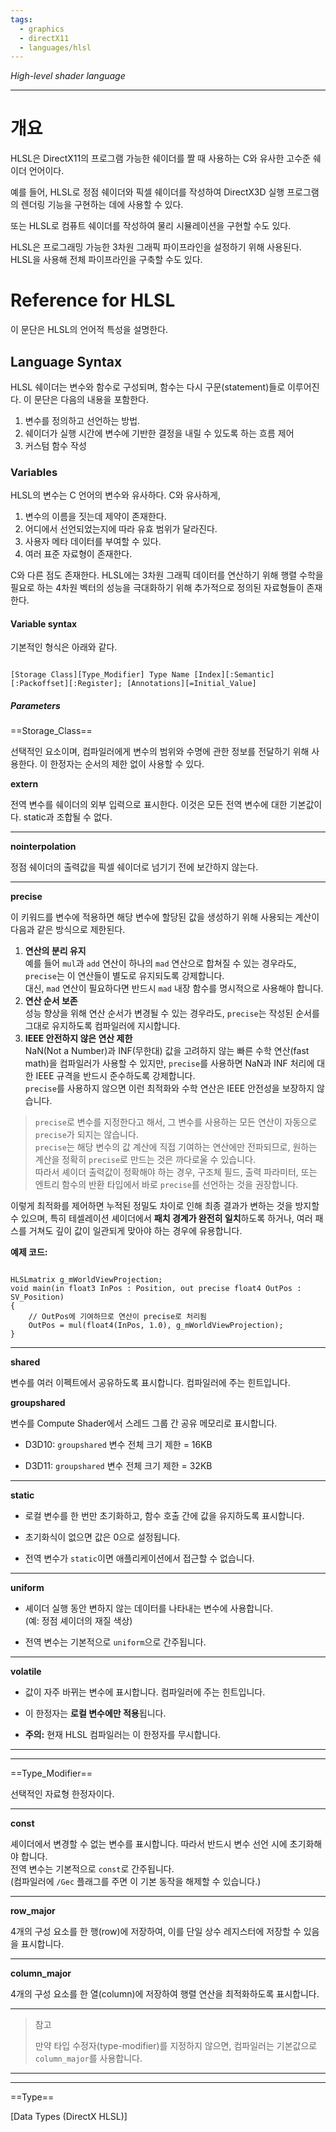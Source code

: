 ```yaml
---
tags:
  - graphics
  - directX11
  - languages/hlsl
---
```


_High-level shader language_

---

# 개요

HLSL은 DirectX11의 프로그램 가능한 쉐이더를 짤 때 사용하는 C와 유사한 고수준 쉐이더 언어이다.

예를 들어, HLSL로 정점 쉐이더와 픽셀 쉐이더를 작성하여 DirectX3D 실행 프로그램의 렌더링 기능을 구현하는 데에 사용할 수 있다.

또는 HLSL로 컴퓨트 쉐이더를 작성하여 물리 시뮬레이션을 구현할 수도 있다.

HLSL은 프로그래밍 가능한 3차원 그래픽 파이프라인을 설정하기 위해 사용된다. HLSL을 사용해 전체 파이프라인을 구축할 수도 있다.

# Reference for HLSL

이 문단은 HLSL의 언어적 특성을 설명한다.

## Language Syntax

HLSL 쉐이더는 변수와 함수로 구성되며, 함수는 다시 구문(statement)들로 이루어진다. 이 문단은 다음의 내용을 포함한다.

1. 변수를 정의하고 선언하는 방법.
2. 쉐이더가 실행 시간에 변수에 기반한 결정을 내릴 수 있도록 하는 흐름 제어
3. 커스텀 함수 작성

### Variables

HLSL의 변수는 C 언어의 변수와 유사하다.
C와 유사하게,

1. 변수의 이름을 짓는데 제약이 존재한다.
2. 어디에서 선언되었는지에 따라 유효 범위가 달라진다.
3. 사용자 메타 데이터를 부여할 수 있다.
4. 여러 표준 자료형이 존재한다.

C와 다른 점도 존재한다. HLSL에는 3차원 그래픽 데이터를 연산하기 위해 행렬 수학을 필요로 하는 4차원 벡터의 성능을 극대화하기 위해 추가적으로 정의된 자료형들이 존재한다.

#### Variable syntax

기본적인 형식은 아래와 같다.

```text

[Storage Class][Type_Modifier] Type Name [Index][:Semantic][:Packoffset][:Register]; [Annotations][=Initial_Value]

```

##### Parameters

==Storage_Class==

선택적인 요소이며, 컴파일러에게 변수의 범위와 수명에 관한 정보를 전달하기 위해 사용한다. 이 한정자는 순서의 제한 없이 사용할 수 있다.

**extern** 

전역 변수를 쉐이더의 외부 입력으로 표시한다. 이것은 모든 전역 변수에 대한 기본값이다. static과 조합될 수 없다.

---

**nointerpolation**

정점 쉐이더의 출력값을 픽셀 쉐이더로 넘기기 전에 보간하지 않는다.

---

**precise**

이 키워드를 변수에 적용하면 해당 변수에 할당된 값을 생성하기 위해 사용되는 계산이 다음과 같은 방식으로 제한된다.

1. **연산의 분리 유지**  
예를 들어 `mul`과 `add` 연산이 하나의 `mad` 연산으로 합쳐질 수 있는 경우라도, `precise`는 이 연산들이 별도로 유지되도록 강제합니다.  
대신, `mad` 연산이 필요하다면 반드시 `mad` 내장 함수를 명시적으로 사용해야 합니다.
2. **연산 순서 보존**  
성능 향상을 위해 연산 순서가 변경될 수 있는 경우라도, `precise`는 작성된 순서를 그대로 유지하도록 컴파일러에 지시합니다.
3. **IEEE 안전하지 않은 연산 제한**  
NaN(Not a Number)과 INF(무한대) 값을 고려하지 않는 빠른 수학 연산(fast math)을 컴파일러가 사용할 수 있지만, `precise`를 사용하면 NaN과 INF 처리에 대한 IEEE 규격을 반드시 준수하도록 강제합니다.  
`precise`를 사용하지 않으면 이런 최적화와 수학 연산은 IEEE 안전성을 보장하지 않습니다.

> `precise`로 변수를 지정한다고 해서, 그 변수를 사용하는 모든 연산이 자동으로 `precise`가 되지는 않습니다.  
> `precise`는 해당 변수의 값 계산에 직접 기여하는 연산에만 전파되므로, 원하는 계산을 정확히 `precise`로 만드는 것은 까다로울 수 있습니다.  
> 따라서 셰이더 출력값이 정확해야 하는 경우, 구조체 필드, 출력 파라미터, 또는 엔트리 함수의 반환 타입에서 바로 `precise`를 선언하는 것을 권장합니다.

이렇게 최적화를 제어하면 누적된 정밀도 차이로 인해 최종 결과가 변하는 것을 방지할 수 있으며, 특히 테셀레이션 셰이더에서 **패치 경계가 완전히 일치**하도록 하거나, 여러 패스를 거쳐도 깊이 값이 일관되게 맞아야 하는 경우에 유용합니다.

**예제 코드:**

```hlsl

HLSLmatrix g_mWorldViewProjection;
void main(in float3 InPos : Position, out precise float4 OutPos : SV_Position)
{
    // OutPos에 기여하므로 연산이 precise로 처리됨
    OutPos = mul(float4(InPos, 1.0), g_mWorldViewProjection);
}

```

---

**shared** 

변수를 여러 이펙트에서 공유하도록 표시합니다. 컴파일러에 주는 힌트입니다.

**groupshared**  

변수를 Compute Shader에서 스레드 그룹 간 공유 메모리로 표시합니다.

- D3D10: `groupshared` 변수 전체 크기 제한 = 16KB
    
- D3D11: `groupshared` 변수 전체 크기 제한 = 32KB
    

---

**static**

- 로컬 변수를 한 번만 초기화하고, 함수 호출 간에 값을 유지하도록 표시합니다.
    
- 초기화식이 없으면 값은 0으로 설정됩니다.
    
- 전역 변수가 `static`이면 애플리케이션에서 접근할 수 없습니다.
    

---

**uniform**

- 셰이더 실행 동안 변하지 않는 데이터를 나타내는 변수에 사용합니다.  
    (예: 정점 셰이더의 재질 색상)
    
- 전역 변수는 기본적으로 `uniform`으로 간주됩니다.
    

---

**volatile**

- 값이 자주 바뀌는 변수에 표시합니다. 컴파일러에 주는 힌트입니다.
    
- 이 한정자는 **로컬 변수에만 적용**됩니다.
    
- **주의:** 현재 HLSL 컴파일러는 이 한정자를 무시합니다.

---
---

==Type_Modifier==

선택적인 자료형 한정자이다.

---

**const**

셰이더에서 변경할 수 없는 변수를 표시합니다. 따라서 반드시 변수 선언 시에 초기화해야 합니다.  
전역 변수는 기본적으로 `const`로 간주됩니다.  
(컴파일러에 `/Gec` 플래그를 주면 이 기본 동작을 해제할 수 있습니다.)

---

**row_major**

4개의 구성 요소를 한 행(row)에 저장하여, 이를 단일 상수 레지스터에 저장할 수 있음을 표시합니다.

---

**column_major**

4개의 구성 요소를 한 열(column)에 저장하여 행렬 연산을 최적화하도록 표시합니다.

---

>참고
>
>만약 타입 수정자(type-modifier)를 지정하지 않으면, 컴파일러는 기본값으로 `column_major`를 사용합니다.

---
---

==Type==

[Data Types (DirectX HLSL)]